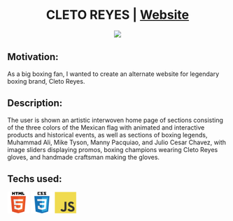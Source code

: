 <h1 align="center">CLETO REYES | <a href="https://app.netlify.com/sites/cletoreyes/overview">Website</a></h1>
<div align="center">
	  <img src="https://github.com/GregTorrillo/Cleto-Reyes/blob/main/images/Cleto%20Reyes%20layout.jpg" width="25%" />
</div>

## Motivation: 
As a big boxing fan, I wanted to create an alternate website for legendary boxing brand, Cleto Reyes. 
	
## Description:
The user is shown an artistic interwoven home page of sections consisting of the three colors of the Mexican flag with animated and interactive products and historical events, as well as sections of boxing legends, Muhammad Ali, Mike Tyson, Manny Pacquiao, and Julio Cesar Chavez, with image sliders displaying promos, boxing champions wearing Cleto Reyes gloves, and handmade craftsman making the gloves. 
	
	

## Techs used:
<p align="left"><img src="https://raw.githubusercontent.com/devicons/devicon/master/icons/html5/html5-original-wordmark.svg" alt="html5" width="50" height="50"/> <img src="https://raw.githubusercontent.com/devicons/devicon/master/icons/css3/css3-original-wordmark.svg" alt="css3" width="50" height="50"/> <img src="https://raw.githubusercontent.com/devicons/devicon/master/icons/javascript/javascript-original.svg" alt="javascript" width="50" height="50"/></p>
